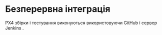 # Безперервна інтеграція

PX4 збірки і тестування виконуються використовуючи GitHub і сервер Jenkins .

